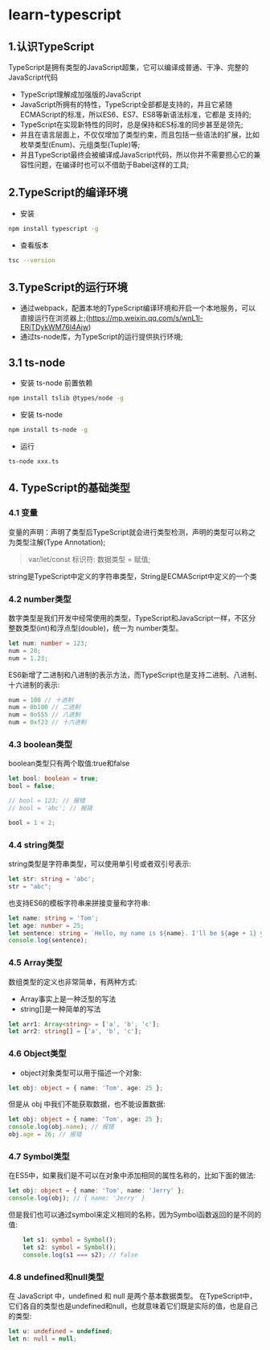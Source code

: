 # learn-typescript

## 1.认识TypeScript
TypeScript是拥有类型的JavaScript超集，它可以编译成普通、干净、完整的JavaScript代码

- TypeScript理解成加强版的JavaScript
- JavaScript所拥有的特性，TypeScript全部都是支持的，并且它紧随ECMAScript的标准，所以ES6、ES7、ES8等新语法标准，它都是 支持的;
- TypeScript在实现新特性的同时，总是保持和ES标准的同步甚至是领先;
- 并且在语言层面上，不仅仅增加了类型约束，而且包括一些语法的扩展，比如枚举类型(Enum)、元组类型(Tuple)等;
-  并且TypeScript最终会被编译成JavaScript代码，所以你并不需要担心它的兼容性问题，在编译时也可以不借助于Babel这样的工具;

## 2.TypeScript的编译环境

- 安装
```bash
npm install typescript -g
```

- 查看版本

```bash
tsc --version
```


## 3.TypeScript的运行环境
- 通过webpack，配置本地的TypeScript编译环境和开启一个本地服务，可以直接运行在浏览器上;(https://mp.weixin.qq.com/s/wnL1l-ERjTDykWM76l4Ajw)
- 通过ts-node库，为TypeScript的运行提供执行环境;


## 3.1  ts-node


- 安装 ts-node 前置依赖
```bash
npm install tslib @types/node -g
```
- 安装 ts-node
```bash
npm install ts-node -g
```

- 运行
```angular2html
ts-node xxx.ts
```

## 4. TypeScript的基础类型

### 4.1 变量
变量的声明：声明了类型后TypeScript就会进行类型检测，声明的类型可以称之为类型注解(Type Annotation);

>var/let/const 标识符: 数据类型 = 赋值;

string是TypeScript中定义的字符串类型，String是ECMAScript中定义的一个类

### 4.2 number类型

数字类型是我们开发中经常使用的类型，TypeScript和JavaScript一样，不区分整数类型(int)和浮点型(double)，统一为 number类型。

```ts
let num: number = 123;
num = 20;
num = 1.23;
```

ES6新增了二进制和八进制的表示方法，而TypeScript也是支持二进制、八进制、十六进制的表示:

```ts
num = 100 // 十进制
num = 0b100 // 二进制
num = 0o555 // 八进制
num = 0xf23 // 十六进制
```

### 4.3 boolean类型

boolean类型只有两个取值:true和false

```ts
let bool: boolean = true;
bool = false;

// bool = 123; // 报错
// bool = 'abc'; // 报错

bool = 1 < 2;
```

### 4.4 string类型


string类型是字符串类型，可以使用单引号或者双引号表示:
```ts
let str: string = 'abc';
str = "abc";
```

也支持ES6的模板字符串来拼接变量和字符串:

```ts
let name: string = 'Tom';
let age: number = 25;
let sentence: string = `Hello, my name is ${name}. I'll be ${age + 1} years old next month.`;
console.log(sentence);
```

### 4.5 Array类型
数组类型的定义也非常简单，有两种方式:
- Array<string>事实上是一种泛型的写法
- string[]是一种简单的写法
```ts
let arr1: Array<string> = ['a', 'b', 'c'];
let arr2: string[] = ['a', 'b', 'c'];
```

### 4.6 Object类型

- object对象类型可以用于描述一个对象:
```ts
let obj: object = { name: 'Tom', age: 25 };
```

但是从 obj 中我们不能获取数据，也不能设置数据:

```ts
let obj: object = { name: 'Tom', age: 25 };
console.log(obj.name); // 报错
obj.age = 26; // 报错

```

### 4.7 Symbol类型


在ES5中，如果我们是不可以在对象中添加相同的属性名称的，比如下面的做法:


```ts
let obj: object = { name: 'Tom', name: 'Jerry' };
console.log(obj); // { name: 'Jerry' }
```

但是我们也可以通过symbol来定义相同的名称，因为Symbol函数返回的是不同的值:

```ts
    let s1: symbol = Symbol();
    let s2: symbol = Symbol();
    console.log(s1 === s2); // false
```

### 4.8 undefined和null类型

在 JavaScript 中，undefined 和 null 是两个基本数据类型。
在TypeScript中，它们各自的类型也是undefined和null，也就意味着它们既是实际的值，也是自己的类型:

```ts
let u: undefined = undefined;
let n: null = null;
```
